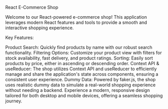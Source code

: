 React E-Commerce Shop

Welcome to our React-powered e-commerce shop! This application leverages modern React features and tools to provide a smooth and interactive shopping experience.

Key Features:

Product Search: Quickly find products by name with our robust search functionality.
Filtering Options: Customize your product view with filters for stock availability, fast delivery, and product ratings.
Sorting: Easily sort products by price, either in ascending or descending order.
Context API & useReducer: The shop utilizes Context API and useReducer to efficiently manage and share the application's state across components, ensuring a consistent user experience.
Dummy Data: Powered by faker.js, the shop uses realistic dummy data to simulate a real-world shopping experience without needing a backend.
Experience a modern, responsive design tailored for both desktop and mobile devices, offering a seamless shopping journey.


